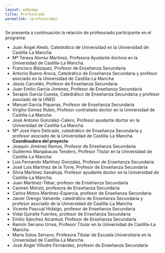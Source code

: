 ```yaml
---
layout: webpage
title: Profesorado
permalink: /profesorado/
---
```


Se presenta a continuación la relación de profesorado participante en el programa:
-	Juan Ángel Aledo, Catedrático de Universidad en la Universidad de Castilla-La Mancha
-	Mª Teresa Alonso Martínez, Profesora Ayudante doctora en la Universidad de Castilla-La Mancha
-	Francisco Blázquez, Profesor de Enseñanza Secundaria
-	Antonio Bueno Aroca, Catedrático de Enseñanza Secundaria y profesor asociado en la Universidad de Castilla-La Mancha
-	Jesús Carcelén, Profesor de Enseñanza Secundaria
-	Juan Emilio García Jiménez, Profesor de Enseñanza Secundaria
-	Serapio García Cuesta, Catedrático de  Enseñanza Secundaria y profesor asociado de la UNED
-	Manuel García Piqueras, Profesor de Enseñanza Secundaria
-	Virgilio Gómez Rubio, Profesor contratado doctor en la Universidad de Castilla-La Mancha
-	José Antonio González-Calero, Profesor ayudante doctor en la Universidad de Castilla-La Mancha
-	Mª José Haro Delicado, catedrático de Enseñanza Secundaria y profesor asociado de la Universidad de Castilla-La Mancha. **Coordinadora del proyecto**
-	Joaquín Jiménez Ramos, Profesor de Enseñanza Secundaria
-	Guillermo Manjabacas Tendero, Profesor Titular en la Universidad de Castilla-La Mancha
-	Luis Fernando Martínez González, Profesor de Enseñanza Secundaria
-	José Luis Martínez de la Torre, Profesor de Enseñanza Secundaria
-	Silvia Martínez Sanahuja, Profesor ayudante doctor en la Universidad de Castilla-La Mancha.
-	Juan Martínez-Tébar, profesor de Enseñanza Secundaria
-	Carmen Monzó, profesora de Enseñanza Secundaria
-	Carlos Motos Martínez-Esparcia, profesor de Enseñanza Secundaria
-	Javier Orengo Valverde, catedrático de Enseñanza Secundaria y profesor asociado de la Universidad de Castilla-La Mancha
-	Vicente Pascual Hidalgo, profesor de Enseñanza Secundaria
-	Vidal Quiralte Fuentes, profesor de Enseñanza Secundaria
-	Emilio Sánchez Alcantud, Profesor de Enseñanza Secundaria
-	Ramón Serrano Urrea, Profesor Titular en la Universidad de Castilla-La Mancha
-	María Sotos Serrano, Profesora Titular de Escuela Universitaria en la Universidad de Castilla-La Mancha
-	José Ángel Villodre Fernández, profesor de Enseñanza Secundaria 
